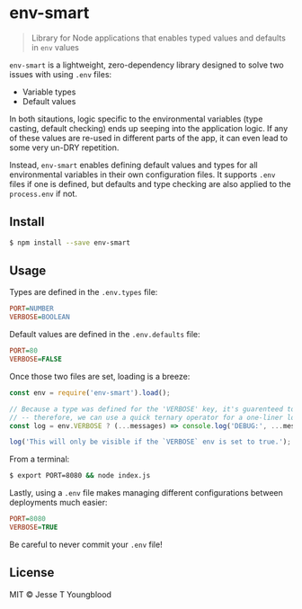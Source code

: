 # env-smart
> Library for Node applications that enables typed values and defaults in `env` values

`env-smart` is a lightweight, zero-dependency library designed to solve two issues with using `.env` files:
- Variable types
- Default values

In both sitautions, logic specific to the environmental variables (type casting, default checking) ends up seeping into the application logic. If any of these values are re-used in different parts of the app, it can even lead to some very un-DRY repetition.

Instead, `env-smart` enables defining default values and types for all environmental variables in their own configuration files. It supports `.env` files if one is defined, but defaults and type checking are also applied to the `process.env` if not.

## Install

```bash
$ npm install --save env-smart
```

## Usage

Types are defined in the `.env.types` file:
```ini
PORT=NUMBER
VERBOSE=BOOLEAN
```
Default values are defined in the `.env.defaults` file:
```ini
PORT=80
VERBOSE=FALSE
```

Once those two files are set, loading is a breeze:

```javascript
const env = require('env-smart').load();

// Because a type was defined for the 'VERBOSE' key, it's guarenteed to be a boolean value
// -- therefore, we can use a quick ternary operator for a one-liner log function:
const log = env.VERBOSE ? (...messages) => console.log('DEBUG:', ...messages) : () => {};

log('This will only be visible if the `VERBOSE` env is set to true.');
```

From a terminal:
```bash 
$ export PORT=8080 && node index.js
```

Lastly, using a `.env` file makes managing different configurations between deployments much easier:
```ini
PORT=8080
VERBOSE=TRUE
```
Be careful to never commit your `.env` file!


## License

MIT © Jesse T Youngblood
